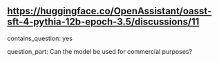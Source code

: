 ## https://huggingface.co/OpenAssistant/oasst-sft-4-pythia-12b-epoch-3.5/discussions/11

contains_question: yes

question_part: Can the model be used for commercial purposes?
